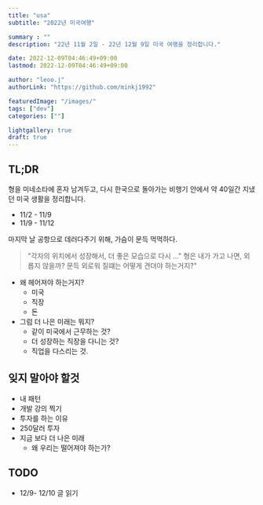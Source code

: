 ```yaml
---
title: "usa"
subtitle: "2022년 미국여행"

summary : ""
description: "22년 11월 2일 - 22년 12월 9일 미국 여행을 정리합니다."

date: 2022-12-09T04:46:49+09:00
lastmod: 2022-12-09T04:46:49+09:00

author: "leoo.j"
authorLink: "https://github.com/minkj1992"

featuredImage: "/images/"
tags: ["dev"]
categories: [""]

lightgallery: true
draft: true
---
```



<!--more-->

## TL;DR

형을 미네소타에 혼자 남겨두고, 다시 한국으로 돌아가는 비행기 안에서 약 40일간 지냈던 미국 생활을 정리합니다.

- 11/2 - 11/9
- 11/9 - 11/12

마지막 날 공항으로 데러다주기 위해, 가슴이 문득 먹먹하다. 

> "각자의 위치에서 성장해서, 더 좋은 모습으로 다시 ..."
> 형은 내가 가고 나면, 외롭지 않을까? 문득 외로워 질떄는 어떻게 견뎌야 하는거지?"

- 왜 헤어져야 하는거지?
  - 미국
  - 직장
  - 돈
- 그럼 더 나은 미래는 뭐지?
  - 같이 미국에서 근무하는 것?
  - 더 성장하는 직장을 다니는 것?
  - 직업을 다스리는 것.


## 잊지 말아야 할것
- 내 패턴
- 개발 강의 찍기
- 투자를 하는 이유
- 250달러 투자
- 지금 보다 더 나은 미래
  - 왜 우리는 떨어져야 하는가?


## TODO
- 12/9- 12/10 글 읽기


